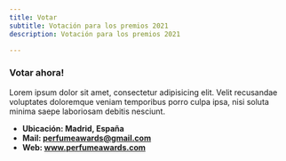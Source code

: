 ```yaml
---
title: Votar
subtitle: Votación para los premios 2021
description: Votación para los premios 2021

---
```

### Votar ahora!

Lorem ipsum dolor sit amet, consectetur adipisicing elit. Velit recusandae voluptates doloremque veniam temporibus porro culpa ipsa, nisi soluta minima saepe laboriosam debitis nesciunt.

* **Ubicación: Madrid, España**
* **Mail: perfumeawards@gmail.com**
* **Web: www.perfumeawards.com**